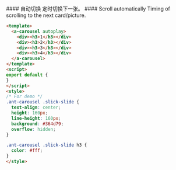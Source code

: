 <cn>
#### 自动切换
定时切换下一张。
</cn>

<us>
#### Scroll automatically
Timing of scrolling to the next card/picture.
</us>

```html
<template>
  <a-carousel autoplay>
    <div><h3>1</h3></div>
    <div><h3>2</h3></div>
    <div><h3>3</h3></div>
    <div><h3>4</h3></div>
  </a-carousel>
</template>
<script>
export default {
}
</script>
<style>
/* For demo */
.ant-carousel .slick-slide {
  text-align: center;
  height: 160px;
  line-height: 160px;
  background: #364d79;
  overflow: hidden;
}

.ant-carousel .slick-slide h3 {
  color: #fff;
}
</style>
```
